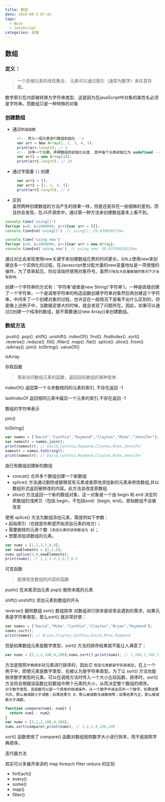 ```yaml
---
title: 数组
date: 2019-08-5 07:42
tags:
  - Note
  - JavaScript
categories: 前端
---
```


## 数组  

### 定义：
> 一个存储元素的线性集合， 元素可以通过索引（通常为数字）来任意存取。  

数字索引在内部被转换为字符串类型、这是因为在javaScript中对象的属性名必须是字符串。而数组只是一种特殊的对象

### 创建数组  

  - 通过`构造函数` 
    
    ```js
      <!-- 传入一组元素进行数组初始化 -->
      var arr = New Array(1, 2, 3, 4, 5);
      print(arr.length); // 5
      <!-- 只传一个元素，声明数组的初始化长度, 其中每个元素初始化为 undefined -->
      var arr1 = new Array(10);
      print(arr1.length); // 10
    ```
  <!-- more -->
  - 通过字面量 `[]` 创建  
    ```js
      var arr1 = [];
      var arr2 = [1, 2, 3, 4];
      print(arr2.length); // 4
    ```
  
  - 区别  
  虽然两种创建数组的方法产生的效果一样，但是还是存在一些细微的差别。而且你会发现，在JS开源库中，通过第一种方法来创建数组基本上看不到。
  ```js
  console.time('using[]')
  for(var i=0; i<2000000; i++){var arr = []};
  console.timeEnd('using[]')  // using[]: 29.630859375ms

  console.time('using new')
  for(var i=0; i<2000000; i++){var arr = new Array};
  console.timeEnd('using new')  // using new: 39.93798828125ms
  ```

  通过对比会发现使用new关键字来创建数组花费的时间更长，`实际上`使用new来创建会多一个实例化的过程，在Javascript里分配大量的new变量地址是一项很慢的操作，为了效率起见，你应该始终使用对象符号。虽然`只有在大批量数据的情况下才会有影响`.

  创建一个字符串的方式有：‘字符串’或者是new String('字符串')，一种是直接创建了一个字符串，一个是调用字符串的构造函数创建字符串对象然后再创建这个字符串，中间多了一个创建对象的过程，也许这在一般情况下是看不出什么区别的，但是像上述例子中，当数据足够大的时候，就会发现了问题所在。因此，如果可以通过[]创建一个纯净的数组，就不需要通过new Array()来创建数组。

### 数组方法  

.push() .pop() .shift() .unshift() .indexOf() .find() .findIndex()  .sort() .reverse() .reduce() .fill() .filter() .map() .flat() .splice() .slice() .from() .isArray() .join() .toString() .valueOf()

isArray 

存取函数  
  > 用来访问数组元素的函数，返回目标数组的某种变体  

indexOf() 返回第一个与参数相同的元素的索引, 不存在返回 -1

lastIndexOf 返回相同元素中最后一个元素的索引,不存在返回 -1

数组的字符串表示  

join()

toString()

```js
var names = ["David","Cynthia","Raymond","Clayton","Mike","Jennifer"];
var namestr = names.join();
print(namestr); // David,Cynthia,Raymond,Clayton,Mike,Jennifer
namestr = names.toString();
print(namestr); // David,Cynthia,Raymond,Clayton,Mike,Jennifer
```
由已有数组创建新的数组  

- concat()  合并多个数组创建一个新数组  
- splice()  方法通过删除或替换现有元素或者原地添加新的元素来修改数组,并以数组形式返回被修改的内容。此方法会改变原数组  
- slice()   方法返回一个新的数组对象，这一对象是一个由 begin 和 end 决定的原数组的浅拷贝（包括 begin，不包括end）[begin, end)。原始数组不会被改变

使用 splice() 方法为数组添加元素，需提供如下参数：  
• 起始索引（也就是你希望开始添加元素的地方）；  
• 需要删除的元素个数（`添加元素时该参数设为 0`）；  
• 想要添加进数组的元素。  
```js
var nums = [1,2,3,7,8,9];
var newElements = [4,5,6];
nums.splice(3,0,newElements);
print(nums); // 1,2,3,4,5,6,7,8,9
```

可变函数  
> 能够改变数组的内容的函数  

push() 在末尾添加元素
pop() 删除末尾的元素

shift()
unshift() 添加元素到数组的开头

reverse() 翻转数组
sort()  数组排序
对数组进行排序是经常会遇到的需求，如果元素是字符串类型，那么sort() 就非常好使：  
```js
var names = ["David","Mike","Cynthia","Clayton","Bryan","Raymond"];
names.sort();
print(names); // Bryan,Clayton,Cynthia,David,Mike,Raymond
```

但是如果数组元素是数字类型，sort() 方法的排序结果就不能让人满意了：
```js
var nums = [3,1,2,100,4,200];nums.sort();print(nums); // 1,100,2,200,3,4sort() 
```
方法是按照`字典顺序`对元素进行排序的，因此它 `假定元素都是字符串类型`，在上一个例子中，即使元素是数字类型，也被认为是字符串类型。为了让 sort() 方法也能排序数字类型的元素，可以在调用方法时传入一个大小比较函数，排序时，sort() 方法将会根据该函数比较数组中两个元素的大小，从而决定整个数组的顺序。  
`对于数字类型，该函数可以是一个简单的相减操作，从一个数字中减去另外一个数字。如果结果为负，那么被减数小于减数；如果结果为 0，那么被减数与减数相等；如果结果为正，那么被减数大于减数。`
```js
function compare(num1, num2) {
  return num1 - num2;
}
var nums = [3,1,2,100,4,200];
nums.sort(compare);print(nums); // 1,2,3,4,100,200
```
sort() 函数使用了 compare() 函数对数组按照数字大小进行排序，而不是按照字典顺序。

迭代器方法  

其实可以多展开来讲的 map foreach filter reduce 的区别

- forEach()  
- every()  
- some()  
- map()  
- filter()  
